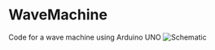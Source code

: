# WaveMachine
Code for a wave machine using Arduino UNO
![Schematic](https://zohiu.de/projects/wavemachine/wavemachine-schematic.jpg)
